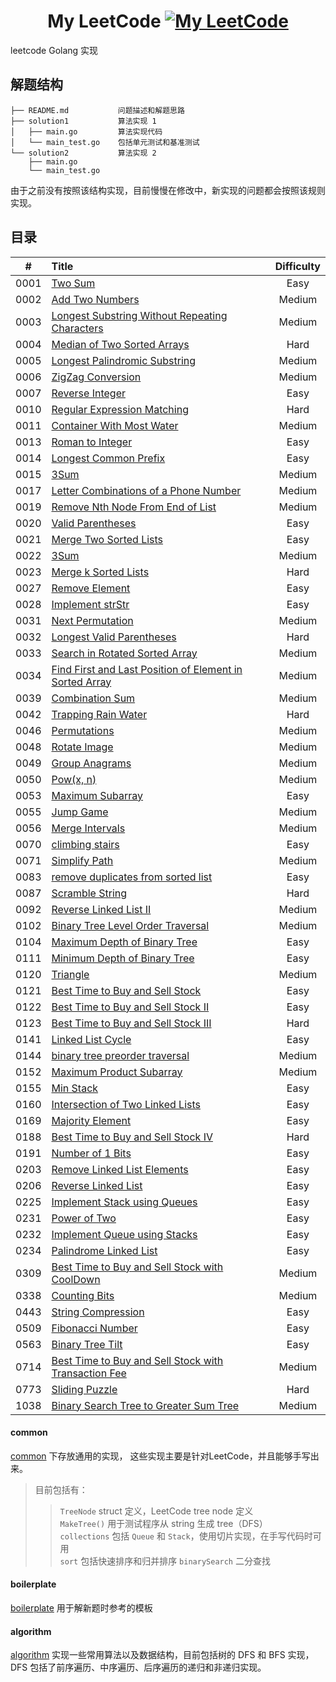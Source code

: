 <div align="center">  

My LeetCode [![My LeetCode][leetcode-image]][leetcode-url] 
===

</div>  

leetcode Golang 实现

## 解题结构
```
├── README.md           问题描述和解题思路  
├── solution1           算法实现 1  
│   ├── main.go         算法实现代码  
│   └── main_test.go    包括单元测试和基准测试  
└── solution2           算法实现 2  
    ├── main.go         
    └── main_test.go    
```

由于之前没有按照该结构实现，目前慢慢在修改中，新实现的问题都会按照该规则实现。

## 目录
| #    |  Title                                                             |  Difficulty   |
|:--------:|:---------------------------------------------------------------|:--------:|
| 0001 | [Two Sum](https://github.com/KevinBaiSg/MyLeetCode/tree/master/0001_two_sum) | Easy |
| 0002 | [Add Two Numbers](https://github.com/KevinBaiSg/MyLeetCode/tree/master/0002_add_two_numbers) | Medium |
| 0003 | [Longest Substring Without Repeating Characters](https://github.com/KevinBaiSg/MyLeetCode/tree/master/0003_longest_substring_without_repeating_characters) | Medium |
| 0004 | [Median of Two Sorted Arrays](https://github.com/KevinBaiSg/MyLeetCode/tree/master/0004_Median_of_Two_Sorted_Arrays) | Hard |
| 0005 | [Longest Palindromic Substring](https://github.com/KevinBaiSg/MyLeetCode/tree/master/0005_longest_palindromic_substring) | Medium |
| 0006 | [ZigZag Conversion](https://github.com/KevinBaiSg/MyLeetCode/tree/master/0006_ZigZag_Conversion) | Medium |
| 0007 | [Reverse Integer](https://github.com/KevinBaiSg/MyLeetCode/tree/master/0007_Reverse_Integer) | Easy |
| 0010 | [Regular Expression Matching](https://github.com/KevinBaiSg/MyLeetCode/tree/master/0010_Regular_Expression_Matching) | Hard |
| 0011 | [Container With Most Water](https://github.com/KevinBaiSg/MyLeetCode/tree/master/0011_Container_With_Most_Water) | Medium |
| 0013 | [Roman to Integer](https://github.com/KevinBaiSg/MyLeetCode/tree/master/0013_Roman_to_Integer) | Easy |
| 0014 | [Longest Common Prefix](https://github.com/KevinBaiSg/MyLeetCode/tree/master/0014_Longest_Common_Prefix) | Easy |
| 0015 | [3Sum](https://github.com/KevinBaiSg/MyLeetCode/tree/master/0015_3Sum) | Medium |
| 0017 | [Letter Combinations of a Phone Number](https://github.com/KevinBaiSg/MyLeetCode/tree/master/0017_Letter_Combinations_of_a_Phone_Number) | Medium |
| 0019 | [Remove Nth Node From End of List](https://github.com/KevinBaiSg/MyLeetCode/tree/master/0019_Remove_Nth_Node_From_End_of_List) | Medium |
| 0020 | [Valid Parentheses](https://github.com/KevinBaiSg/MyLeetCode/tree/master/0020_Valid_Parentheses) | Easy |
| 0021 | [Merge Two Sorted Lists](https://github.com/KevinBaiSg/MyLeetCode/tree/master/0021_Merge_Two_Sorted_Lists) | Easy |
| 0022 | [3Sum](https://github.com/KevinBaiSg/MyLeetCode/tree/master/0022_Generate_Parentheses) | Medium |
| 0023 | [Merge k Sorted Lists](https://github.com/KevinBaiSg/MyLeetCode/tree/master/0023_Merge_k_Sorted_Lists) | Hard |
| 0027 | [Remove Element](https://github.com/KevinBaiSg/MyLeetCode/tree/master/0027_Remove_Element) | Easy |
| 0028 | [Implement strStr](https://github.com/KevinBaiSg/MyLeetCode/tree/master/0028_Implement_strStr) | Easy |
| 0031 | [Next Permutation](https://github.com/KevinBaiSg/MyLeetCode/tree/master/0031_Next_Permutation) | Medium |
| 0032 | [Longest Valid Parentheses](https://github.com/KevinBaiSg/MyLeetCode/tree/master/0032_Longest_Valid_Parentheses) | Hard |
| 0033 | [Search in Rotated Sorted Array](https://github.com/KevinBaiSg/MyLeetCode/tree/master/0033_Search_in_Rotated_Sorted_Array) | Medium |
| 0034 | [Find First and Last Position of Element in Sorted Array](https://github.com/KevinBaiSg/MyLeetCode/tree/master/0034_Find_First_and_Last_Position_of_Element_in_Sorted_Array) | Medium |
| 0039 | [Combination Sum](https://github.com/KevinBaiSg/MyLeetCode/tree/master/0039_Combination_Sum) | Medium |
| 0042 | [Trapping Rain Water](https://github.com/KevinBaiSg/MyLeetCode/tree/master/0042_Trapping_Rain_Water) | Hard |
| 0046 | [Permutations](https://github.com/KevinBaiSg/MyLeetCode/tree/master/0046_Permutations) | Medium |
| 0048 | [Rotate Image](https://github.com/KevinBaiSg/MyLeetCode/tree/master/0048_Rotate_Image) | Medium |
| 0049 | [Group Anagrams](https://github.com/KevinBaiSg/MyLeetCode/tree/master/0049_Group_Anagrams) | Medium |
| 0050 | [Pow(x, n)](https://github.com/KevinBaiSg/MyLeetCode/tree/master/0050_Powx_n) | Medium |
| 0053 | [Maximum Subarray](https://github.com/KevinBaiSg/MyLeetCode/tree/master/0053_Maximum_Subarray) | Easy |
| 0055 | [Jump Game](https://github.com/KevinBaiSg/MyLeetCode/tree/master/0055_Jump_Game) | Medium |
| 0056 | [Merge Intervals](https://github.com/KevinBaiSg/MyLeetCode/tree/master/0056_Merge_Intervals) | Medium |
| 0070 | [climbing stairs](https://github.com/KevinBaiSg/MyLeetCode/tree/master/0070_climbing_stairs) | Easy |
| 0071 | [Simplify Path](https://github.com/KevinBaiSg/MyLeetCode/tree/master/0071_Simplify_Path) | Medium |
| 0083 | [remove duplicates from sorted list](https://github.com/KevinBaiSg/MyLeetCode/tree/master/0083_remove_duplicates_from_sorted_list) | Easy |
| 0087 | [Scramble String](https://github.com/KevinBaiSg/MyLeetCode/tree/master/0087_Scramble_String) | Hard |
| 0092 | [Reverse Linked List II](https://github.com/KevinBaiSg/MyLeetCode/tree/master/0092_Reverse_Linked_List_II) | Medium |
| 0102 | [Binary Tree Level Order Traversal](https://github.com/KevinBaiSg/MyLeetCode/tree/master/0102_Binary_Tree_Level_Order_Traversal) | Medium |
| 0104 | [Maximum Depth of Binary Tree](https://github.com/KevinBaiSg/MyLeetCode/tree/master/0104_Maximum_Depth_of_Binary_Tree) | Easy |
| 0111 | [Minimum Depth of Binary Tree](https://github.com/KevinBaiSg/MyLeetCode/tree/master/0111_Minimum_Depth_of_Binary_Tree) | Easy |
| 0120 | [Triangle](https://github.com/KevinBaiSg/MyLeetCode/tree/master/0120_Triangle) | Medium |
| 0121 | [Best Time to Buy and Sell Stock](https://github.com/KevinBaiSg/MyLeetCode/tree/master/0121_Best_Time_to_Buy_and_Sell_Stock) | Easy |
| 0122 | [Best Time to Buy and Sell Stock II](https://github.com/KevinBaiSg/MyLeetCode/tree/master/0122_Best_Time_to_Buy_and_Sell_Stock_II) | Easy |
| 0123 | [Best Time to Buy and Sell Stock III](https://github.com/KevinBaiSg/MyLeetCode/tree/master/0123_Best_Time_to_Buy_and_Sell_Stock_III) | Hard |
| 0141 | [Linked List Cycle](https://github.com/KevinBaiSg/MyLeetCode/tree/master/0141_Linked_List_Cycle) | Easy |
| 0144 | [binary tree preorder traversal](https://github.com/KevinBaiSg/MyLeetCode/tree/master/0144_binary_tree_preorder_traversal) | Medium |
| 0152 | [Maximum Product Subarray](https://github.com/KevinBaiSg/MyLeetCode/tree/master/0152_Maximum_Product_Subarray) | Medium |
| 0155 | [Min Stack](https://github.com/KevinBaiSg/MyLeetCode/tree/master/0155_Min_Stack) | Easy |
| 0160 | [Intersection of Two Linked Lists](https://github.com/KevinBaiSg/MyLeetCode/tree/master/0160_Intersection_of_Two_Linked_Lists) | Easy |
| 0169 | [Majority Element](https://github.com/KevinBaiSg/MyLeetCode/tree/master/0169_Majority_Element) | Easy |
| 0188 | [Best Time to Buy and Sell Stock IV](https://github.com/KevinBaiSg/MyLeetCode/tree/master/0188_Best_Time_to_Buy_and_Sell_Stock_IV) | Hard |
| 0191 | [Number of 1 Bits](https://github.com/KevinBaiSg/MyLeetCode/tree/master/0191_Number_of_1_Bits) | Easy |
| 0203 | [Remove Linked List Elements](https://github.com/KevinBaiSg/MyLeetCode/tree/master/0203_Remove_Linked_List_Elements) | Easy |
| 0206 | [Reverse Linked List](https://github.com/KevinBaiSg/MyLeetCode/tree/master/0206_Reverse_Linked_List) | Easy |
| 0225 | [Implement Stack using Queues](https://github.com/KevinBaiSg/MyLeetCode/tree/master/0225_Implement_Stack_using_Queues) | Easy |
| 0231 | [Power of Two](https://github.com/KevinBaiSg/MyLeetCode/tree/master/0231_Power_of_Two) | Easy |
| 0232 | [Implement Queue using Stacks](https://github.com/KevinBaiSg/MyLeetCode/tree/master/0232_Implement_Queue_using_Stacks) | Easy |
| 0234 | [Palindrome Linked List](https://github.com/KevinBaiSg/MyLeetCode/tree/master/0234_Palindrome_Linked_List) | Easy |
| 0309 | [Best Time to Buy and Sell Stock with CoolDown](https://github.com/KevinBaiSg/MyLeetCode/tree/master/0309_Best_Time_to_Buy_and_Sell_Stock_with_Cooldown) | Medium |
| 0338 | [Counting Bits](https://github.com/KevinBaiSg/MyLeetCode/tree/master/0338_Counting_Bits) | Medium |
| 0443 | [String Compression](https://github.com/KevinBaiSg/MyLeetCode/tree/master/0443_String_Compression) | Easy |
| 0509 | [Fibonacci Number](https://github.com/KevinBaiSg/MyLeetCode/tree/master/0509_Fibonacci_Number) | Easy |
| 0563 | [Binary Tree Tilt](https://github.com/KevinBaiSg/MyLeetCode/tree/master/0563_Binary_Tree_Tilt) | Easy |
| 0714 | [Best Time to Buy and Sell Stock with Transaction Fee](https://github.com/KevinBaiSg/MyLeetCode/tree/master/0714_Best_Time_to_Buy_and_Sell_Stock_with_Transaction_Fee) | Medium |
| 0773 | [Sliding Puzzle](https://github.com/KevinBaiSg/MyLeetCode/tree/master/0773_Sliding_Puzzle) | Hard |
| 1038 | [Binary Search Tree to Greater Sum Tree](https://github.com/KevinBaiSg/MyLeetCode/tree/master/1038_Binary_Search_Tree_to_Greater_Sum_Tree) | Medium |


#### common 
[common](https://github.com/KevinBaiSg/MyLeetCode/tree/master/common) 下存放通用的实现，
这些实现主要是针对LeetCode，并且能够手写出来。 
> 目前包括有：        
>> `TreeNode` struct 定义，LeetCode tree node 定义  
>> `MakeTree()` 用于测试程序从 string 生成 tree（DFS）    
>> `collections` 包括 `Queue` 和 `Stack`，使用切片实现，在手写代码时可用   
>> `sort` 包括快速排序和归并排序 
>> `binarySearch` 二分查找

#### boilerplate    
[boilerplate](https://github.com/KevinBaiSg/MyLeetCode/tree/master/boilerplate) 用于解新题时参考的模板 

#### algorithm  
[algorithm](https://github.com/KevinBaiSg/MyLeetCode/tree/master/algorithm) 实现一些常用算法以及数据结构，目前包括树的 DFS 和 BFS 实现，DFS 包括了前序遍历、中序遍历、后序遍历的递归和非递归实现。  


[leetcode-image]: https://img.shields.io/badge/LeetCode-KevinBai-brightgreen.svg
[leetcode-url]: https://leetcode-cn.com/kevinbaisg
